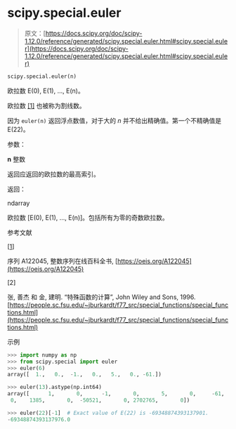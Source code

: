 # scipy.special.euler

> 原文：[https://docs.scipy.org/doc/scipy-1.12.0/reference/generated/scipy.special.euler.html#scipy.special.euler](https://docs.scipy.org/doc/scipy-1.12.0/reference/generated/scipy.special.euler.html#scipy.special.euler)

```py
scipy.special.euler(n)
```

欧拉数 E(0), E(1), …, E(n)。

欧拉数 [[1]](#r59167ff4eb41-1) 也被称为割线数。

因为 `euler(n)` 返回浮点数值，对于大的 *n* 并不给出精确值。第一个不精确值是 E(22)。

参数：

**n** 整数

返回应返回的欧拉数的最高索引。

返回：

ndarray

欧拉数 [E(0), E(1), …, E(n)]。包括所有为零的奇数欧拉数。

参考文献

[[1](#id1)]

序列 A122045, 整数序列在线百科全书, [https://oeis.org/A122045](https://oeis.org/A122045)

[2]

张, 善杰 和 金, 建明. “特殊函数的计算”, John Wiley and Sons, 1996. [https://people.sc.fsu.edu/~jburkardt/f77_src/special_functions/special_functions.html](https://people.sc.fsu.edu/~jburkardt/f77_src/special_functions/special_functions.html)

示例

```py
>>> import numpy as np
>>> from scipy.special import euler
>>> euler(6)
array([  1.,   0.,  -1.,   0.,   5.,   0., -61.]) 
```

```py
>>> euler(13).astype(np.int64)
array([      1,       0,      -1,       0,       5,       0,     -61,
 0,    1385,       0,  -50521,       0, 2702765,       0]) 
```

```py
>>> euler(22)[-1]  # Exact value of E(22) is -69348874393137901.
-69348874393137976.0 
```
